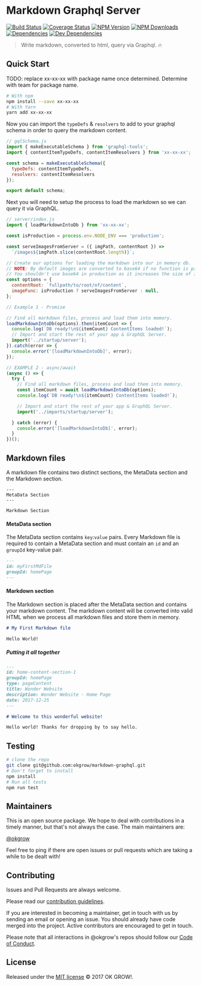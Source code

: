 # Markdown Graphql Server

[![Build Status](ADD_SHIELDS.IO_URL)](ADD_URL)
[![Coverage Status](ADD_SHIELDS.IO_URL)](ADD_URL)
[![NPM Version](ADD_SHIELDS.IO_URL)](ADD_URL)
[![NPM Downloads](ADD_SHIELDS.IO_URL)](ADD_URL)
[![Dependencies](ADD_SHIELDS.IO_URL)]()
[![Dev Dependencies](ADD_SHIELDS.IO_URL)]()

> Write markdown, converted to html, query via Graphql. 🔥

## Quick Start
TODO: replace xx-xx-xx with package name once determined. Determine with team for package name.
```sh
# With npm
npm install --save xx-xx-xx
# With Yarn
yarn add xx-xx-xx
```
Now you can import the `typeDefs` & `resolvers` to add to your graphql schema in order to query the markdown content.
```js
// gqlSchema.js
import { makeExecutableSchema } from 'graphql-tools';
import { contentItemTypeDefs, contentItemResolvers } from 'xx-xx-xx';

const schema = makeExecutableSchema({
  typeDefs: contentItemTypeDefs,
  resolvers: contentItemResolvers
});

export default schema;
```

Next you will need to setup the process to load the markdown so we can query it via GraphQL.
```js
// server/index.js
import { loadMarkdownIntoDb } from 'xx-xx-xx';

const isProduction = process.env.NODE_ENV === 'production';

const serveImagesFromServer = ({ imgPath, contentRoot }) =>
  `/images${imgPath.slice(contentRoot.length)}`;

// Create our options for loading the markdown into our in memory db.
// NOTE: By default images are converted to base64 if no function is passed.
// You shouldn't use base64 in production as it increases the size of images.
const options = {
  contentRoot: `fullpath/to/root/of/content`,
  imageFunc: isProduction ? serveImagesFromServer : null,
};

// Example 1 - Promise

// Find all markdown files, process and load them into memory.
loadMarkdownIntoDb(options).then(itemCount => {
  console.log(`DB ready!\n${itemCount} ContentItems loaded!`);
  // Import and start the rest of your app & GraphQL Server.
  import('../startup/server');
}).catch(error => {
  console.error('[loadMarkdownIntoDb]', error);
});

// EXAMPLE 2 - async/await
(async () => {
  try {
    // Find all markdown files, process and load them into memory.
    const itemCount = await loadMarkdownIntoDb(options);
    console.log(`DB ready!\n${itemCount} ContentItems loaded!`);

    // Import and start the rest of your app & GraphQL Server.
    import('../imports/startup/server');

  } catch (error) {
    console.error('[loadMarkdownIntoDb]', error);
  }
})();
```


## Markdown files

A markdown file contains two distinct sections, the MetaData section and the Markdown section.

```
---
MetaData Section
---

Markdown Section
```

#### MetaData section

The MetaData section contains `key`:`value` pairs. Every Markdown file is required to contain a MetaData section and must contain an `id` and an `groupId` key-value pair.

```md
---
id: myFirstMdFile
groupId: homePage
---
```

#### Markdown section

The Markdown section is placed after the MetaData section and contains your markdown content. The markdown content will be converted into valid HTML when we process all markdown files and store them in memory.
```md
# My First Markdown file

Hello World!
```

##### Putting it all together

```md
---
id: home-content-section-1
groupId: homePage
type: pageContent
title: Wonder Website
description: Wonder Website - Home Page
date: 2017-12-25
---

# Welcome to this wonderful website!

Hello world! Thanks for dropping by to say hello.
```

## Testing

```sh
# clone the repo
git clone git@github.com:okgrow/markdown-graphql.git
# Don't forget to install
npm install
# Run all tests
npm run test
```

## Maintainers

This is an open source package. We hope to deal with contributions in a timely manner, but that's not always the case. The main maintainers are:

[@okgrow](https://github.com/okgrow)

Feel free to ping if there are open issues or pull requests which are taking a while to be dealt with!

## Contributing

Issues and Pull Requests are always welcome.

Please read our [contribution guidelines](https://github.com/okgrow/guides/blob/master/open-source/contributing.md).

If you are interested in becoming a maintainer, get in touch with us by sending an email or opening an issue. You should already have code merged into the project. Active contributors are encouraged to get in touch.

Please note that all interactions in @okgrow's repos should follow our [Code of Conduct](https://github.com/okgrow/guides/blob/master/open-source/CODE_OF_CONDUCT.md).

## License
Released under the [MIT license](https://github.com/okgrow/analytics/blob/master/License.md) © 2017 OK GROW!.
